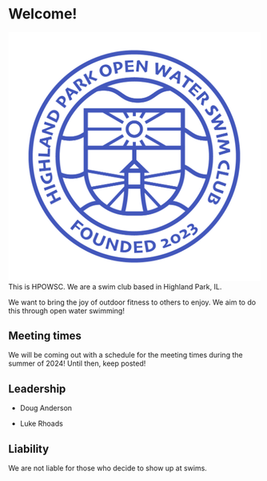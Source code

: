 # Welcome!

![Logo](Logo-Transparent.png)
This is HPOWSC. We are a swim club based in Highland Park, IL. 

We want to bring the joy of outdoor fitness to others to enjoy. We aim to do this through open water swimming!

## Meeting times
We will be coming out with a schedule for the meeting times during the summer of 2024! Until then, keep posted!

## Leadership

- Doug Anderson

- Luke Rhoads

## Liability
We are not liable for those who decide to show up at swims. 
